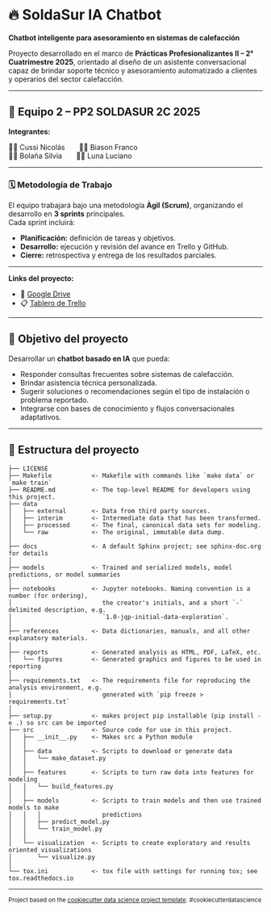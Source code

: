 # 🔥 SoldaSur IA Chatbot  

**Chatbot inteligente para asesoramiento en sistemas de calefacción**  

Proyecto desarrollado en el marco de **Prácticas Profesionalizantes II – 2° Cuatrimestre 2025**, orientado al diseño de un asistente conversacional capaz de brindar soporte técnico y asesoramiento automatizado a clientes y operarios del sector calefacción.

---

## 👥 Equipo 2 – PP2 SOLDASUR 2C 2025  

**Integrantes:**

🧑‍💻 Cussi Nicolás  🧑‍💻 Biason Franco  
👩‍💻 Bolaña Silvia  🧑‍💻 Luna Luciano

---

### 🗓️ Metodología de Trabajo
El equipo trabajará bajo una metodología **Àgil (Scrum)**, organizando el desarrollo en **3 sprints** principales.  
Cada sprint incluirá:
- **Planificación:** definición de tareas y objetivos.  
- **Desarrollo:** ejecución y revisión del avance en Trello y GitHub.  
- **Cierre:** retrospectiva y entrega de los resultados parciales.
  
---

**Links del proyecto:**  
- 📁 [Google Drive](https://drive.google.com/drive/u/0/folders/1pU7Th3OKQLMJ6IEezuRPtt7Ufv3Yb6Xe)  
- 📋 [Tablero de Trello](https://trello.com/b/MdxyBFuU/equipo-2-pp2-soldasur-2c-2025)  

---

## 🎯 Objetivo del proyecto  

Desarrollar un **chatbot basado en IA** que pueda:  
- Responder consultas frecuentes sobre sistemas de calefacción.  
- Brindar asistencia técnica personalizada.  
- Sugerir soluciones o recomendaciones según el tipo de instalación o problema reportado.  
- Integrarse con bases de conocimiento y flujos conversacionales adaptativos.  

---

## 🧩 Estructura del proyecto  



    ├── LICENSE
    ├── Makefile           <- Makefile with commands like `make data` or `make train`
    ├── README.md          <- The top-level README for developers using this project.
    ├── data
    │   ├── external       <- Data from third party sources.
    │   ├── interim        <- Intermediate data that has been transformed.
    │   ├── processed      <- The final, canonical data sets for modeling.
    │   └── raw            <- The original, immutable data dump.
    │
    ├── docs               <- A default Sphinx project; see sphinx-doc.org for details
    │
    ├── models             <- Trained and serialized models, model predictions, or model summaries
    │
    ├── notebooks          <- Jupyter notebooks. Naming convention is a number (for ordering),
    │                         the creator's initials, and a short `-` delimited description, e.g.
    │                         `1.0-jqp-initial-data-exploration`.
    │
    ├── references         <- Data dictionaries, manuals, and all other explanatory materials.
    │
    ├── reports            <- Generated analysis as HTML, PDF, LaTeX, etc.
    │   └── figures        <- Generated graphics and figures to be used in reporting
    │
    ├── requirements.txt   <- The requirements file for reproducing the analysis environment, e.g.
    │                         generated with `pip freeze > requirements.txt`
    │
    ├── setup.py           <- makes project pip installable (pip install -e .) so src can be imported
    ├── src                <- Source code for use in this project.
    │   ├── __init__.py    <- Makes src a Python module
    │   │
    │   ├── data           <- Scripts to download or generate data
    │   │   └── make_dataset.py
    │   │
    │   ├── features       <- Scripts to turn raw data into features for modeling
    │   │   └── build_features.py
    │   │
    │   ├── models         <- Scripts to train models and then use trained models to make
    │   │   │                 predictions
    │   │   ├── predict_model.py
    │   │   └── train_model.py
    │   │
    │   └── visualization  <- Scripts to create exploratory and results oriented visualizations
    │       └── visualize.py
    │
    └── tox.ini            <- tox file with settings for running tox; see tox.readthedocs.io


--------

<p><small>Project based on the <a target="_blank" href="https://drivendata.github.io/cookiecutter-data-science/">cookiecutter data science project template</a>. #cookiecutterdatascience</small></p>
